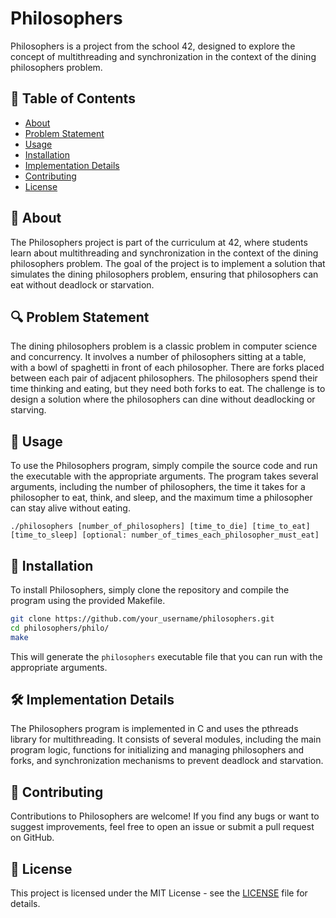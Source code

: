 # Philosophers

Philosophers is a project from the school 42, designed to explore the concept of multithreading and synchronization in the context of the dining philosophers problem.

## 📜 Table of Contents

- [About](#about)
- [Problem Statement](#problem-statement)
- [Usage](#usage)
- [Installation](#installation)
- [Implementation Details](#implementation-details)
- [Contributing](#contributing)
- [License](#license)

## 📖 About

The Philosophers project is part of the curriculum at 42, where students learn about multithreading and synchronization in the context of the dining philosophers problem. The goal of the project is to implement a solution that simulates the dining philosophers problem, ensuring that philosophers can eat without deadlock or starvation.

## 🔍 Problem Statement

The dining philosophers problem is a classic problem in computer science and concurrency. It involves a number of philosophers sitting at a table, with a bowl of spaghetti in front of each philosopher. There are forks placed between each pair of adjacent philosophers. The philosophers spend their time thinking and eating, but they need both forks to eat. The challenge is to design a solution where the philosophers can dine without deadlocking or starving.

## 🚀 Usage

To use the Philosophers program, simply compile the source code and run the executable with the appropriate arguments. The program takes several arguments, including the number of philosophers, the time it takes for a philosopher to eat, think, and sleep, and the maximum time a philosopher can stay alive without eating.

```
./philosophers [number_of_philosophers] [time_to_die] [time_to_eat] [time_to_sleep] [optional: number_of_times_each_philosopher_must_eat]
```

## 💾 Installation

To install Philosophers, simply clone the repository and compile the program using the provided Makefile.

```bash
git clone https://github.com/your_username/philosophers.git
cd philosophers/philo/
make
```

This will generate the `philosophers` executable file that you can run with the appropriate arguments.

## 🛠️ Implementation Details

The Philosophers program is implemented in C and uses the pthreads library for multithreading. It consists of several modules, including the main program logic, functions for initializing and managing philosophers and forks, and synchronization mechanisms to prevent deadlock and starvation.

## 🤝 Contributing

Contributions to Philosophers are welcome! If you find any bugs or want to suggest improvements, feel free to open an issue or submit a pull request on GitHub.

## 📄 License

This project is licensed under the MIT License - see the [LICENSE](LICENSE) file for details.
